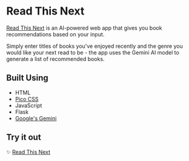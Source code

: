 # Read This Next

[Read This Next](https://read-this-next-ten.vercel.app/) is an AI-powered web app that gives you book recommendations based on your input.

Simply enter titles of books you've enjoyed recently and the genre you would like your next read to be - the app uses the Gemini AI model to generate a list of recommended books.

## Built Using

- HTML
- [Pico CSS](https://picocss.com/)
- JavaScript
- Flask
- [Google's Gemini](https://ai.google.dev/gemini-api/docs/models/gemini#gemini-1.5-flash-8b)

## Try it out
✨ [Read This Next](https://read-this-next-ten.vercel.app/)
